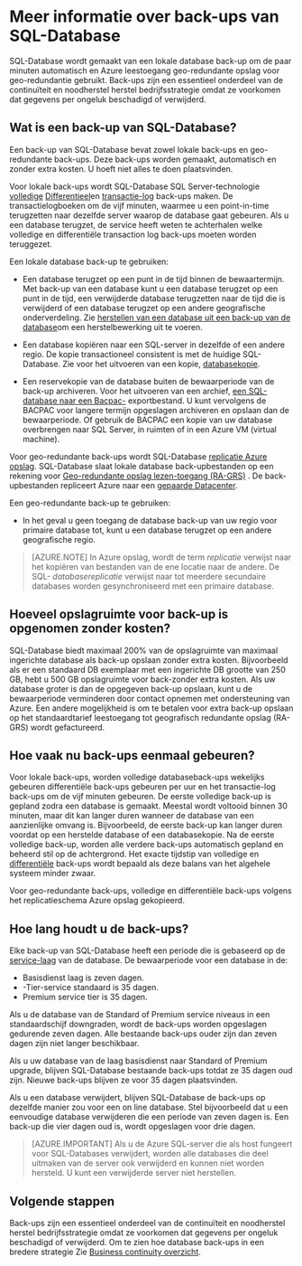 <properties
   pageTitle="Back-ups van SQL-Database - automatische, geo-redundante | Microsoft Azure" 
   description="SQL-Database maakt u een back-up van de lokale database om de vijf minuten automatisch en Azure leestoegang geo-redundante opslag (RA-GRS) gebruikt als redundantie geo. "
   services="sql-database"
   documentationCenter=""
   authors="CarlRabeler"
   manager="jhubbard"
   editor="monicar"/>

<tags
   ms.service="sql-database"
   ms.devlang="NA"
   ms.topic="article"
   ms.tgt_pltfrm="NA"
   ms.workload="NA"
   ms.date="10/20/2016"
   ms.author="carlrab;barbkess"/>

<!------------------
This topic is annotated with TEMPLATE guidelines for FEATURE TOPICS.


Metadata guidelines

pageTitle
    60 characters or less. Includes name of the feature - primary benefit. Not the same as H1. Its 60 characters or fewer including all characters between the quotes and the Microsoft Azure site identifier.

description
    115-145 characters. Duplicate of the first sentence in the introduction. This is the abstract of the article that displays under the title when searching in Bing or Google. 

    Example: "SQL Database automatically creates a local database backup every few minutes and uses Azure read-access geo-redundant storage for geo-redundancy."
------------------>

<!----------------

TEMPLATE GUIDELINES for feature topics

The Feature Topic is a one-pager (ok, sometimes longer) that explains a capability of the product or service. It explains what the capability is and characteristics of the capability.  

It is a "learning" topic, not an action topic.

DO explain this:
    • Definition of the feature terminology.  i.e., What is a database backup?
    • Characteristics and capabilities of the feature. (How the feature works)
    • Common uses with links to overview topics that recommend when to use the feature.
    • Reference specifications (Limitations and Restrictions, Permissions, General Remarks, etc.)
    • Next Steps with links to related overviews, features, and tasks.

DON'T explain this:
    • How to steps for using the feature (Tasks)
    • How to solve business problems that incorporate the feature (Overviews)
------------------->

<!------------------
GUIDELINES for the H1 
    
    The H1 should answer the question "What is in this topic?" Write the H1 heading in conversational language and use search key words as much as possible. Since this is a learning topic, make sure the title indicates that and doesn't mislead people to think this will tell them how to do tasks.  
    
    To help people understand this is a learning topic and not an action topic, start the title with "Learn about ... "

    Heading must use an industry standard term. If your feature is a proprietary name like "Elastic database pools", use a synonym. For example:    "Learn about elastic database pools for multi-tenant databases". In this case multi-tenant database is the industry-standard term that will be an anchor for finding the topic.

-------------------->

# <a name="learn-about-sql-database-backups"></a>Meer informatie over back-ups van SQL-Database

<!------------------
    GUIDELINES for introduction
    
    The introduction is 1-2 sentences.  It is optimized for search and sets proper expectations about what to expect in the article. It should contain the top key words that you are using throughout the article.The introduction should be brief and to the point of what the feature is, what it is used for, and what's in the article. 

    If the introduction is short enough, your article can pop to the top in Google Instant Answers.

    In this example:
    
 

Sentence #1 Explains what the article will cover, which is what the feature is or does. This is also the metadata description. 
    SQL Database automatically creates a local database backup every five minutes and uses Azure read-access geo-redundant storage (RA-GRS) to provide geo-redundancy. 

Sentence #2 Explains why I should care about this.  
    Database backups are an essential part of any business continuity and disaster recovery strategy because they protect your data from accidental corruption or deletion.

-------------------->

SQL-Database wordt gemaakt van een lokale database back-up om de paar minuten automatisch en Azure leestoegang geo-redundante opslag voor geo-redundantie gebruikt. Back-ups zijn een essentieel onderdeel van de continuïteit en noodherstel herstel bedrijfsstrategie omdat ze voorkomen dat gegevens per ongeluk beschadigd of verwijderd. 

<!-- This image needs work, so not putting it in right now.

This diagram shows SQL Database running in the US East region. It creates a database backup every five minutes, which it stores locally to Azure Read Access Geo-redundant Storage (RA-GRS). Azure uses geo-replication to copy the database backups to a paired data center in the US West region.

![geo-restore](./media/sql-database-geo-restore/geo-restore-1.png)

-->

<!---------------
GUIDELINES for the first ## H2.

    The first ## describes what the feature encompasses and how it is used. It points to related task articles.
    
    For consistency, being the heading with "What is ... "
----------------->

## <a name="what-is-a-sql-database-backup"></a>Wat is een back-up van SQL-Database?  

<!-- 
    Explains what a SQL Database backup is and answers an important question that people want to know.
-->

Een back-up van SQL-Database bevat zowel lokale back-ups en geo-redundante back-ups. Deze back-ups worden gemaakt, automatisch en zonder extra kosten. U hoeft niet alles te doen plaatsvinden.

<!----------------- 
    Explains first component of the backup feature
------------------>

Voor lokale back-ups wordt SQL-Database SQL Server-technologie [volledige](https://msdn.microsoft.com/library/ms186289.aspx) [Differentieel](https://msdn.microsoft.com/library/ms175526.aspx )en [transactie-log](https://msdn.microsoft.com/library/ms191429.aspx) back-ups maken. De transactielogboeken om de vijf minuten, waarmee u een point-in-time terugzetten naar dezelfde server waarop de database gaat gebeuren. Als u een database terugzet, de service heeft weten te achterhalen welke volledige en differentiële transaction log back-ups moeten worden teruggezet.

<!--------------- 
    Explicit list of what to do with a local backup. "Use a ..." helps people to scan the topic and find the uses quickly.
---------------->

Een lokale database back-up te gebruiken:

- Een database terugzet op een punt in de tijd binnen de bewaartermijn. Met back-up van een database kunt u een database terugzet op een punt in de tijd, een verwijderde database terugzetten naar de tijd die is verwijderd of een database terugzet op een andere geografische onderverdeling. Zie [herstellen van een database uit een back-up van de database](sql-database-recovery-using-backups.md)om een herstelbewerking uit te voeren.

- Een database kopiëren naar een SQL-server in dezelfde of een andere regio. De kopie transactioneel consistent is met de huidige SQL-Database. Zie voor het uitvoeren van een kopie, [databasekopie](sql-database-copy.md).

- Een reservekopie van de database buiten de bewaarperiode van de back-up archiveren. Voor het uitvoeren van een archief, [een SQL-database naar een Bacpac-](sql-database-export.md) exportbestand. U kunt vervolgens de BACPAC voor langere termijn opgeslagen archiveren en opslaan dan de bewaarperiode. Of gebruik de BACPAC een kopie van uw database overbrengen naar SQL Server, in ruimten of in een Azure VM (virtual machine).

<!----------------- 
    Explains first component of the backup feature
------------------>

Voor geo-redundante back-ups wordt SQL-Database [replicatie Azure opslag](../storage/storage-redundancy.md). SQL-Database slaat lokale database back-upbestanden op een rekening voor [Geo-redundante opslag lezen-toegang (RA-GRS)](../storage/storage-redundancy.md#read-access-geo-redundant-storage) . De back-upbestanden repliceert Azure naar een [gepaarde Datacenter](../best-practices-availability-paired-regions.md). 

<!--------------- 
    Explicit list of what to do with a geo-redundant backup. "Use a ..." helps people to scan the topic and find the uses quickly.
---------------->

Een geo-redundante back-up te gebruiken:

- In het geval u geen toegang de database back-up van uw regio voor primaire database tot, kunt u een database terugzet op een andere geografische regio. 

>[AZURE.NOTE] In Azure opslag, wordt de term *replicatie* verwijst naar het kopiëren van bestanden van de ene locatie naar de andere. De SQL- *databasereplicatie* verwijst naar tot meerdere secundaire databases worden gesynchroniseerd met een primaire database. 

<!----------------
    The next ## H2's discuss key characteristics of how the feature works. The title is in conversational language and asks the question that will be answered.
------------------->
## <a name="how-much-backup-storage-is-included-at-no-cost"></a>Hoeveel opslagruimte voor back-up is opgenomen zonder kosten?

SQL-Database biedt maximaal 200% van de opslagruimte van maximaal ingerichte database als back-up opslaan zonder extra kosten. Bijvoorbeeld als er een standaard DB exemplaar met een ingerichte DB grootte van 250 GB, hebt u 500 GB opslagruimte voor back-zonder extra kosten. Als uw database groter is dan de opgegeven back-up opslaan, kunt u de bewaarperiode verminderen door contact opnemen met ondersteuning van Azure. Een andere mogelijkheid is om te betalen voor extra back-up opslaan op het standaardtarief leestoegang tot geografisch redundante opslag (RA-GRS) wordt gefactureerd. 

## <a name="how-often-do-backups-happen"></a>Hoe vaak nu back-ups eenmaal gebeuren?

Voor lokale back-ups, worden volledige databaseback-ups wekelijks gebeuren differentiële back-ups gebeuren per uur en het transactie-log back-ups om de vijf minuten gebeuren. De eerste volledige back-up is gepland zodra een database is gemaakt. Meestal wordt voltooid binnen 30 minuten, maar dit kan langer duren wanneer de database van een aanzienlijke omvang is. Bijvoorbeeld, de eerste back-up kan langer duren voordat op een herstelde database of een databasekopie. Na de eerste volledige back-up, worden alle verdere back-ups automatisch gepland en beheerd stil op de achtergrond. Het exacte tijdstip van volledige en [differentiële](https://msdn.microsoft.com/library/ms175526.aspx) back-ups wordt bepaald als deze balans van het algehele systeem minder zwaar. 

Voor geo-redundante back-ups, volledige en differentiële back-ups volgens het replicatieschema Azure opslag gekopieerd.

## <a name="how-long-do-you-keep-my-backups"></a>Hoe lang houdt u de back-ups?

Elke back-up van SQL-Database heeft een periode die is gebaseerd op de [service-laag](sql-database-service-tiers.md) van de database. De bewaarperiode voor een database in de:

<!------------------

    Using a list so the information is easy to find when scanning.
------------------->

- Basisdienst laag is zeven dagen.
- -Tier-service standaard is 35 dagen.
- Premium service tier is 35 dagen.


Als u de database van de Standard of Premium service niveaus in een standaardschijf downgraden, wordt de back-ups worden opgeslagen gedurende zeven dagen. Alle bestaande back-ups ouder zijn dan zeven dagen zijn niet langer beschikbaar. 

Als u uw database van de laag basisdienst naar Standard of Premium upgrade, blijven SQL-Database bestaande back-ups totdat ze 35 dagen oud zijn. Nieuwe back-ups blijven ze voor 35 dagen plaatsvinden.
 
Als u een database verwijdert, blijven SQL-Database de back-ups op dezelfde manier zou voor een on line database. Stel bijvoorbeeld dat u een eenvoudige database verwijderen die een periode van zeven dagen is. Een back-up die vier dagen oud is, wordt opgeslagen voor drie dagen.

>[AZURE.IMPORTANT]
    Als u de Azure SQL-server die als host fungeert voor SQL-Databases verwijdert, worden alle databases die deel uitmaken van de server ook verwijderd en kunnen niet worden hersteld. U kunt een verwijderde server niet herstellen.

<!-------------------
OPTIONAL section
## Best practices 
--------------------->

<!-------------------
OPTIONAL section
## General remarks
--------------------->

<!-------------------
OPTIONAL section
## Limitations and restrictions
--------------------->

<!-------------------
OPTIONAL section
## Metadata
--------------------->

<!-------------------
OPTIONAL section
## Performance
--------------------->

<!-------------------
OPTIONAL section
## Permissions
--------------------->

<!-------------------
OPTIONAL section
## Security
--------------------->

<!-------------------
GUIDELINES for Next Steps

    The last section is Next Steps. Give a next step that would be relevant to the customer after they have learned about the feature and the tasks associated with it.  Perhaps point them to one or two key scenarios that use this feature.

    You don't need to repeat links you have already given them.
--------------------->

## <a name="next-steps"></a>Volgende stappen

Back-ups zijn een essentieel onderdeel van de continuïteit en noodherstel herstel bedrijfsstrategie omdat ze voorkomen dat gegevens per ongeluk beschadigd of verwijderd. Om te zien hoe database back-ups in een bredere strategie Zie [Business continuity overzicht](sql-database-business-continuity.md).


